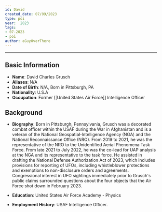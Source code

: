 ```yaml
---
id: David
created_date: 07/09/2023
type: poi
year:  2023
tags:
- 07-2023
- poi
author: aGuyOverThere
---
```


----

## Basic Information

- **Name**: David Charles Grusch
- **Aliases**: N/A
- **Date of Birth**: N/A, Born in Pittsburgh, PA
- **Nationality**: U.S.A
- **Occupation**: Former [[United States Air Force]] Intelligence Officer

## Background

- **Biography**: 
Born in Pittsburgh, Pennsylvania, Grusch was a decorated combat officer within the USAF during the War in Afghanistan and is a veteran of the National Geospatial-Intelligence Agency (NGA) and the National Reconnaissance Office (NRO). From 2019 to 2021, he was the representative of the NRO to the Unidentified Aerial Phenomena Task Force. From late 2021 to July 2022, he was the co-lead for UAP analysis at the NGA and its representative to the task force. He assisted in drafting the National Defense Authorization Act of 2023, which includes provisions for reporting of UFOs, including whistleblower protections and exemptions to non-disclosure orders and agreements. Congressional interest in UFO sightings immediately prior to Grusch's public claims surrounded questions about the four objects that the Air Force shot down in February 2023.

- **Education**: United States Air Force Academy - Physics
- **Employment History**: USAF Intelligence Officer. 
